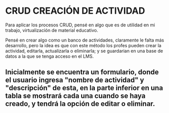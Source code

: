 # CRUD CREACIÓN DE ACTIVIDAD

Para aplicar los procesos CRUD, pensé en algo que es de utilidad en mi trabajo, virtualización de material educativo.

Pensé en crear algo como un banco de actividades, claramente le falta más desarrollo, pero la idea es que con este método los profes pueden crear la actividad, editarla, actualizarla o eliminarla; y se guardarian en una base de datos a la que se tenga acceso en el LMS.

## Inicialmente se encuentra un formulario, donde el usuario ingresa "nombre de actividad" y "descripción" de esta, en la parte inferior en una tabla se mostrará cada una cuando se haya creado, y tendrá la opción de editar o eliminar.
